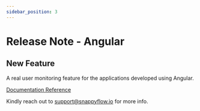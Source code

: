 ```yaml
---
sidebar_position: 3 
---
```

# Release Note - Angular

## New Feature

A real user monitoring feature for the applications developed using Angular.

[Documentation Reference](/docs/sidebar-snappyflow-saas/RUM/agent_installation/angular)

Kindly reach out to [support@snappyflow.io](mailto:support@snappyflow.io) for more info.

